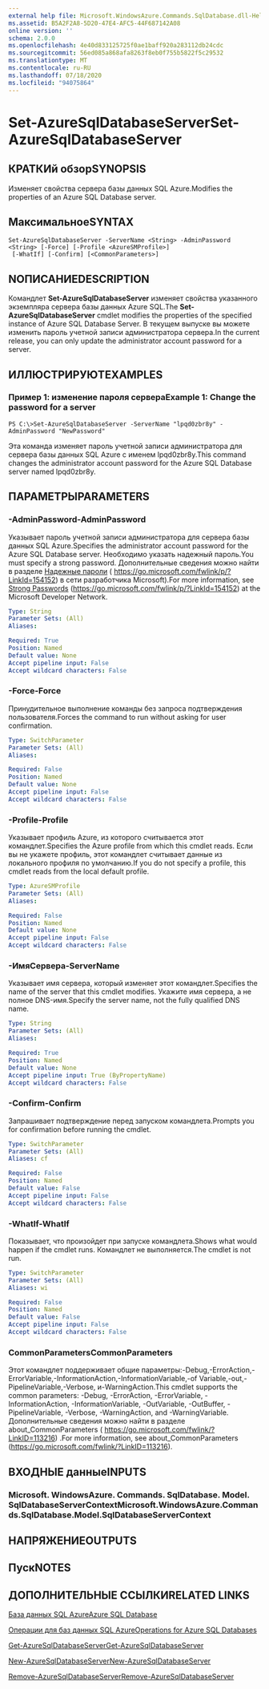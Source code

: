 ```yaml
---
external help file: Microsoft.WindowsAzure.Commands.SqlDatabase.dll-Help.xml
ms.assetid: B5A2F2A8-5D20-47E4-AFC5-44F687142A08
online version: ''
schema: 2.0.0
ms.openlocfilehash: 4e40d833125725f0ae1baff920a283112db24cdc
ms.sourcegitcommit: 56ed085a868afa8263f8eb0f755b5822f5c29532
ms.translationtype: MT
ms.contentlocale: ru-RU
ms.lasthandoff: 07/18/2020
ms.locfileid: "94075864"
---
```

# <span data-ttu-id="91515-101">Set-AzureSqlDatabaseServer</span><span class="sxs-lookup"><span data-stu-id="91515-101">Set-AzureSqlDatabaseServer</span></span>

## <span data-ttu-id="91515-102">КРАТКИй обзор</span><span class="sxs-lookup"><span data-stu-id="91515-102">SYNOPSIS</span></span>
<span data-ttu-id="91515-103">Изменяет свойства сервера базы данных SQL Azure.</span><span class="sxs-lookup"><span data-stu-id="91515-103">Modifies the properties of an Azure SQL Database server.</span></span>

## <span data-ttu-id="91515-104">Максимальное</span><span class="sxs-lookup"><span data-stu-id="91515-104">SYNTAX</span></span>

```
Set-AzureSqlDatabaseServer -ServerName <String> -AdminPassword <String> [-Force] [-Profile <AzureSMProfile>]
 [-WhatIf] [-Confirm] [<CommonParameters>]
```

## <span data-ttu-id="91515-105">NОПИСАНИЕ</span><span class="sxs-lookup"><span data-stu-id="91515-105">DESCRIPTION</span></span>
<span data-ttu-id="91515-106">Командлет **Set-AzureSqlDatabaseServer** изменяет свойства указанного экземпляра сервера базы данных Azure SQL.</span><span class="sxs-lookup"><span data-stu-id="91515-106">The **Set-AzureSqlDatabaseServer** cmdlet modifies the properties of the specified instance of Azure SQL Database Server.</span></span>
<span data-ttu-id="91515-107">В текущем выпуске вы можете изменить пароль учетной записи администратора сервера.</span><span class="sxs-lookup"><span data-stu-id="91515-107">In the current release, you can only update the administrator account password for a server.</span></span>

## <span data-ttu-id="91515-108">ИЛЛЮСТРИРУЮТ</span><span class="sxs-lookup"><span data-stu-id="91515-108">EXAMPLES</span></span>

### <span data-ttu-id="91515-109">Пример 1: изменение пароля сервера</span><span class="sxs-lookup"><span data-stu-id="91515-109">Example 1: Change the password for a server</span></span>
```
PS C:\>Set-AzureSqlDatabaseServer -ServerName "lpqd0zbr8y" -AdminPassword "NewPassword"
```

<span data-ttu-id="91515-110">Эта команда изменяет пароль учетной записи администратора для сервера базы данных SQL Azure с именем lpqd0zbr8y.</span><span class="sxs-lookup"><span data-stu-id="91515-110">This command changes the administrator account password for the Azure SQL Database server named lpqd0zbr8y.</span></span>

## <span data-ttu-id="91515-111">ПАРАМЕТРЫ</span><span class="sxs-lookup"><span data-stu-id="91515-111">PARAMETERS</span></span>

### <span data-ttu-id="91515-112">-AdminPassword</span><span class="sxs-lookup"><span data-stu-id="91515-112">-AdminPassword</span></span>
<span data-ttu-id="91515-113">Указывает пароль учетной записи администратора для сервера базы данных SQL Azure.</span><span class="sxs-lookup"><span data-stu-id="91515-113">Specifies the administrator account password for the Azure SQL Database server.</span></span>
<span data-ttu-id="91515-114">Необходимо указать надежный пароль.</span><span class="sxs-lookup"><span data-stu-id="91515-114">You must specify a strong password.</span></span>
<span data-ttu-id="91515-115">Дополнительные сведения можно найти в разделе [Надежные пароли](https://go.microsoft.com/fwlink/p/?LinkId=154152) ( https://go.microsoft.com/fwlink/p/?LinkId=154152) в сети разработчика Microsoft).</span><span class="sxs-lookup"><span data-stu-id="91515-115">For more information, see [Strong Passwords](https://go.microsoft.com/fwlink/p/?LinkId=154152) (https://go.microsoft.com/fwlink/p/?LinkId=154152) at the Microsoft Developer Network.</span></span>

```yaml
Type: String
Parameter Sets: (All)
Aliases: 

Required: True
Position: Named
Default value: None
Accept pipeline input: False
Accept wildcard characters: False
```

### <span data-ttu-id="91515-116">-Force</span><span class="sxs-lookup"><span data-stu-id="91515-116">-Force</span></span>
<span data-ttu-id="91515-117">Принудительное выполнение команды без запроса подтверждения пользователя.</span><span class="sxs-lookup"><span data-stu-id="91515-117">Forces the command to run without asking for user confirmation.</span></span>

```yaml
Type: SwitchParameter
Parameter Sets: (All)
Aliases: 

Required: False
Position: Named
Default value: None
Accept pipeline input: False
Accept wildcard characters: False
```

### <span data-ttu-id="91515-118">-Profile</span><span class="sxs-lookup"><span data-stu-id="91515-118">-Profile</span></span>
<span data-ttu-id="91515-119">Указывает профиль Azure, из которого считывается этот командлет.</span><span class="sxs-lookup"><span data-stu-id="91515-119">Specifies the Azure profile from which this cmdlet reads.</span></span>
<span data-ttu-id="91515-120">Если вы не укажете профиль, этот командлет считывает данные из локального профиля по умолчанию.</span><span class="sxs-lookup"><span data-stu-id="91515-120">If you do not specify a profile, this cmdlet reads from the local default profile.</span></span>

```yaml
Type: AzureSMProfile
Parameter Sets: (All)
Aliases: 

Required: False
Position: Named
Default value: None
Accept pipeline input: False
Accept wildcard characters: False
```

### <span data-ttu-id="91515-121">-ИмяСервера</span><span class="sxs-lookup"><span data-stu-id="91515-121">-ServerName</span></span>
<span data-ttu-id="91515-122">Указывает имя сервера, который изменяет этот командлет.</span><span class="sxs-lookup"><span data-stu-id="91515-122">Specifies the name of the server that this cmdlet modifies.</span></span>
<span data-ttu-id="91515-123">Укажите имя сервера, а не полное DNS-имя.</span><span class="sxs-lookup"><span data-stu-id="91515-123">Specify the server name, not the fully qualified DNS name.</span></span>

```yaml
Type: String
Parameter Sets: (All)
Aliases: 

Required: True
Position: Named
Default value: None
Accept pipeline input: True (ByPropertyName)
Accept wildcard characters: False
```

### <span data-ttu-id="91515-124">-Confirm</span><span class="sxs-lookup"><span data-stu-id="91515-124">-Confirm</span></span>
<span data-ttu-id="91515-125">Запрашивает подтверждение перед запуском командлета.</span><span class="sxs-lookup"><span data-stu-id="91515-125">Prompts you for confirmation before running the cmdlet.</span></span>

```yaml
Type: SwitchParameter
Parameter Sets: (All)
Aliases: cf

Required: False
Position: Named
Default value: False
Accept pipeline input: False
Accept wildcard characters: False
```

### <span data-ttu-id="91515-126">-WhatIf</span><span class="sxs-lookup"><span data-stu-id="91515-126">-WhatIf</span></span>
<span data-ttu-id="91515-127">Показывает, что произойдет при запуске командлета.</span><span class="sxs-lookup"><span data-stu-id="91515-127">Shows what would happen if the cmdlet runs.</span></span>
<span data-ttu-id="91515-128">Командлет не выполняется.</span><span class="sxs-lookup"><span data-stu-id="91515-128">The cmdlet is not run.</span></span>

```yaml
Type: SwitchParameter
Parameter Sets: (All)
Aliases: wi

Required: False
Position: Named
Default value: False
Accept pipeline input: False
Accept wildcard characters: False
```

### <span data-ttu-id="91515-129">CommonParameters</span><span class="sxs-lookup"><span data-stu-id="91515-129">CommonParameters</span></span>
<span data-ttu-id="91515-130">Этот командлет поддерживает общие параметры:-Debug,-ErrorAction,-ErrorVariable,-InformationAction,-InformationVariable,-of Variable,-out,-PipelineVariable,-Verbose, и-WarningAction.</span><span class="sxs-lookup"><span data-stu-id="91515-130">This cmdlet supports the common parameters: -Debug, -ErrorAction, -ErrorVariable, -InformationAction, -InformationVariable, -OutVariable, -OutBuffer, -PipelineVariable, -Verbose, -WarningAction, and -WarningVariable.</span></span> <span data-ttu-id="91515-131">Дополнительные сведения можно найти в разделе about_CommonParameters ( https://go.microsoft.com/fwlink/?LinkID=113216) .</span><span class="sxs-lookup"><span data-stu-id="91515-131">For more information, see about_CommonParameters (https://go.microsoft.com/fwlink/?LinkID=113216).</span></span>

## <span data-ttu-id="91515-132">ВХОДНЫЕ данные</span><span class="sxs-lookup"><span data-stu-id="91515-132">INPUTS</span></span>

### <span data-ttu-id="91515-133">Microsoft. WindowsAzure. Commands. SqlDatabase. Model. SqlDatabaseServerContext</span><span class="sxs-lookup"><span data-stu-id="91515-133">Microsoft.WindowsAzure.Commands.SqlDatabase.Model.SqlDatabaseServerContext</span></span>

## <span data-ttu-id="91515-134">НАПРЯЖЕНИЕ</span><span class="sxs-lookup"><span data-stu-id="91515-134">OUTPUTS</span></span>

## <span data-ttu-id="91515-135">Пуск</span><span class="sxs-lookup"><span data-stu-id="91515-135">NOTES</span></span>

## <span data-ttu-id="91515-136">ДОПОЛНИТЕЛЬНЫЕ ССЫЛКИ</span><span class="sxs-lookup"><span data-stu-id="91515-136">RELATED LINKS</span></span>

[<span data-ttu-id="91515-137">База данных SQL Azure</span><span class="sxs-lookup"><span data-stu-id="91515-137">Azure SQL Database</span></span>](https://azure.microsoft.com/en-us/services/sql-database/)

[<span data-ttu-id="91515-138">Операции для баз данных SQL Azure</span><span class="sxs-lookup"><span data-stu-id="91515-138">Operations for Azure SQL Databases</span></span>](https://msdn.microsoft.com/en-us/library/azure/dn505719.aspx)

[<span data-ttu-id="91515-139">Get-AzureSqlDatabaseServer</span><span class="sxs-lookup"><span data-stu-id="91515-139">Get-AzureSqlDatabaseServer</span></span>](./Get-AzureSqlDatabaseServer.md)

[<span data-ttu-id="91515-140">New-AzureSqlDatabaseServer</span><span class="sxs-lookup"><span data-stu-id="91515-140">New-AzureSqlDatabaseServer</span></span>](./New-AzureSqlDatabaseServer.md)

[<span data-ttu-id="91515-141">Remove-AzureSqlDatabaseServer</span><span class="sxs-lookup"><span data-stu-id="91515-141">Remove-AzureSqlDatabaseServer</span></span>](./Remove-AzureSqlDatabaseServer.md)


